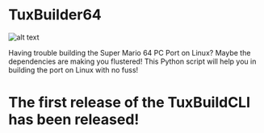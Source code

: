 # TuxBuilder64

![alt text](https://i.imgur.com/Vp862fo.png)

Having trouble building the Super Mario 64 PC Port on Linux? Maybe the dependencies are making you flustered! This Python script will help you in building the port on Linux with no fuss!

# The first release of the TuxBuildCLI has been released!
